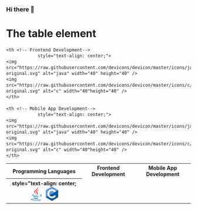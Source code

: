 

### Hi there 👋


<h1>The table element</h1>

<table>
  <tr>
    <th>Programming Languages</th>
    <th>Frontend Development</th>
    <th>Mobile App Development</th>
  </tr>
  <tr> 
    <th     <!-- Programming Languages-->
                style="text-align: center;
    <img src="https://raw.githubusercontent.com/devicons/devicon/master/icons/java/java-original.svg" alt="java" width="40" height="40" /> 
    <img src="https://raw.githubusercontent.com/devicons/devicon/master/icons/c/c-original.svg" alt="c" width="40"height="40" /> 
    </th>
    
    <th <!-- Frontend Development-->
                style="text-align: center;">
    <img src="https://raw.githubusercontent.com/devicons/devicon/master/icons/java/java-original.svg" alt="java" width="40" height="40" /> 
    <img src="https://raw.githubusercontent.com/devicons/devicon/master/icons/c/c-original.svg" alt="c" width="40"height="40" /> 
    </th>
    
    <th <!-- Mobile App Development-->
                style="text-align: center;">
    <img src="https://raw.githubusercontent.com/devicons/devicon/master/icons/java/java-original.svg" alt="java" width="40" height="40" /> 
    <img src="https://raw.githubusercontent.com/devicons/devicon/master/icons/c/c-original.svg" alt="c" width="40"height="40" /> 
    </th>
  </tr>

 
</table>


